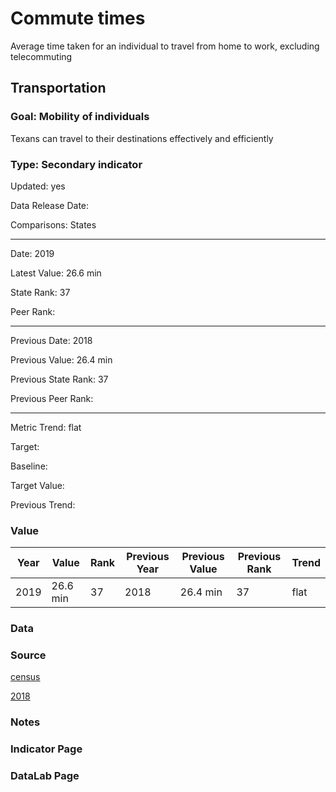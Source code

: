 # Commute times

Average time taken for an individual to travel from home to work, excluding telecommuting

## Transportation

### Goal: Mobility of individuals

Texans can travel to their destinations effectively and efficiently

### Type: Secondary indicator

Updated: yes

Data Release Date: 

Comparisons: States


----

Date: 2019

Latest Value: 26.6 min 

State Rank: 37

Peer Rank: 


----

Previous Date: 2018

Previous Value: 26.4 min

Previous State Rank: 37

Previous Peer Rank: 


----
Metric Trend: flat

Target: 

Baseline: 

Target Value: 

Previous Trend: 



### Value

| Year      |  Value      | Rank        | Previous Year | Previous Value | Previous Rank | Trend | 
| ----------- | ----------- | ----------- | ----------- | ----------- | ----------- | -----------|
|   2019      | 26.6 min    |  37         |      2018   |    26.4 min |     37      |    flat    | 

### Data

### Source

[census](https://www.census.gov/search-results.html?q=Average+Commute+Time+Census&page=1&stateGeo=none&searchtype=web&cssp=SERP)

[2018](https://www.indexmundi.com/facts/united-states/quick-facts/all-states/average-commute-time#map)

### Notes


### Indicator Page


### DataLab Page



